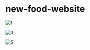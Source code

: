 # new-food-website

![1](https://github.com/user-attachments/assets/32bc70a4-5527-492d-bd97-59eee38ff9ba)

![3](https://github.com/user-attachments/assets/be5eb1d1-2f55-45b4-93cd-031ab05e0b66)

![5](https://github.com/user-attachments/assets/c8b88480-c72f-4116-95f0-ad39ed5c4969)
